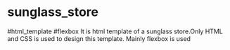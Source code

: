 # sunglass_store
#html_template
#flexbox
It is html template of a sunglass store.Only HTML and CSS is used to design this template. Mainly flexbox is used
